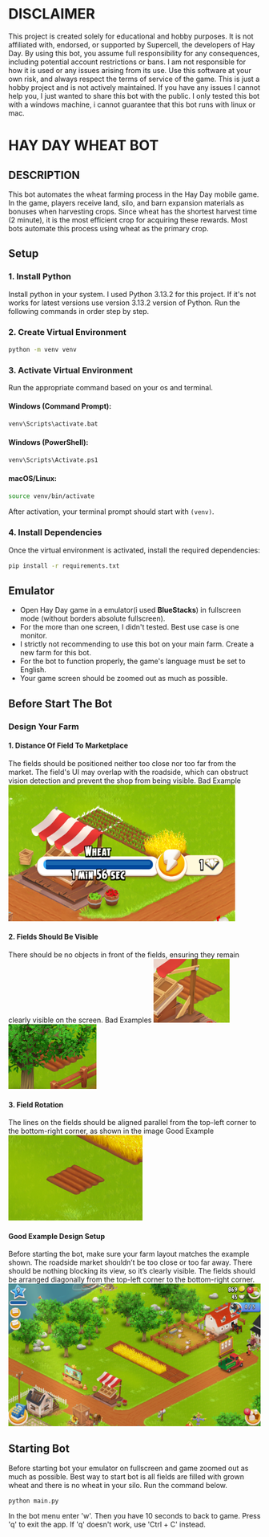# DISCLAIMER
This project is created solely for educational and hobby purposes. It is not affiliated with, endorsed, or supported by Supercell, the developers of Hay Day. By using this bot, you assume full responsibility for any consequences, including potential account restrictions or bans. I am not responsible for how it is used or any issues arising from its use. Use this software at your own risk, and always respect the terms of service of the game. This is just a hobby project and is not actively maintained. If you have any issues I cannot help you, I just wanted to share this bot with the public. I only tested this bot with a windows machine, i cannot guarantee that this bot runs with linux or mac.

# HAY DAY WHEAT BOT
## DESCRIPTION
This bot automates the wheat farming process in the Hay Day mobile game. In the game, players receive land, silo, and barn expansion materials as bonuses when harvesting crops. Since wheat has the shortest harvest time (2 minute), it is the most efficient crop for acquiring these rewards. Most bots automate this process using wheat as the primary crop.

## Setup
### 1. Install Python
Install python in your system. I used Python 3.13.2 for this project. If it's not works for latest versions use version 3.13.2 version of Python.
Run the following commands in order step by step.

### 2. Create Virtual Environment
```sh
python -m venv venv
```
### 3. Activate Virtual Environment
Run the appropriate command based on your os and terminal.
#### Windows (Command Prompt):
```sh
venv\Scripts\activate.bat
```

#### Windows (PowerShell):
```sh
venv\Scripts\Activate.ps1
```

#### macOS/Linux:
```sh
source venv/bin/activate
```
After activation, your terminal prompt should start with `(venv)`.

### 4. Install Dependencies

Once the virtual environment is activated, install the required dependencies:

```sh
pip install -r requirements.txt
```
## Emulator
- Open Hay Day game in a emulator(i used **BlueStacks**) in fullscreen mode (without borders absolute fullscreen).
- For the more than one screen, I didn't tested. Best use case is one monitor.
- I strictly not recommending to use this bot on your main farm. Create a new farm for this bot.
- For the bot to function properly, the game's language must be set to English.
- Your game screen should be zoomed out as much as possible.

## Before Start The Bot
### Design Your Farm
#### 1. Distance Of Field To Marketplace
The fields should be positioned neither too close nor too far from the market. The field's UI may overlap with the roadside, which can obstruct vision detection and prevent the shop from being visible.
Bad Example
![UI Overlap](./readme_imgs/badExampleNextToShop.png)

#### 2. Fields Should Be Visible
There should be no objects in front of the fields, ensuring they remain clearly visible on the screen.
Bad Examples
![Field Behind The Shop](./readme_imgs/badExampleBehindShop.png)
![Field Behind The Object](./readme_imgs/badExampleBehindObjects.png)

#### 3. Field Rotation
The lines on the fields should be aligned parallel from the top-left corner to the bottom-right corner, as shown in the image
Good Example
![Correct Rotation](./readme_imgs/correctRotation.png)

#### Good Example Design Setup
Before starting the bot, make sure your farm layout matches the example shown. The roadside market shouldn’t be too close or too far away. There should be nothing blocking its view, so it’s clearly visible. The fields should be arranged diagonally from the top-left corner to the bottom-right corner.
![Good Example](./readme_imgs/goodExample.png)

## Starting Bot
Before starting bot your emulator on fullscreen and game zoomed out as much as possible.
Best way to start bot is all fields are filled with grown wheat and there is no wheat in your silo.
Run the command below.
```sh
python main.py
```
In the bot menu enter 'w'. Then you have 10 seconds to back to game. 
Press 'q' to exit the app. If 'q' doesn't work, use 'Ctrl + C' instead.
